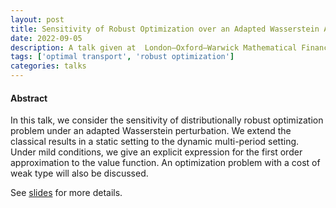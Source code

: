 ```yaml
---
layout: post
title: Sensitivity of Robust Optimization over an Adapted Wasserstein Ambiguity Set
date: 2022-09-05 
description: A talk given at  London–Oxford–Warwick Mathematical Finance Workshop
tags: ['optimal transport', 'robust optimization']
categories: talks
---
```


#### Abstract

In this talk, we consider the sensitivity of distributionally robust optimization problem under an adapted Wasserstein perturbation. 
We extend the classical results in a static setting to the dynamic multi-period setting.
Under mild conditions, we give an explicit expression for the first order approximation to the value function.
An optimization problem with a cost of weak type will also be discussed.

See [slides](/assets/pdf/AWDRO.pdf) for more details.
